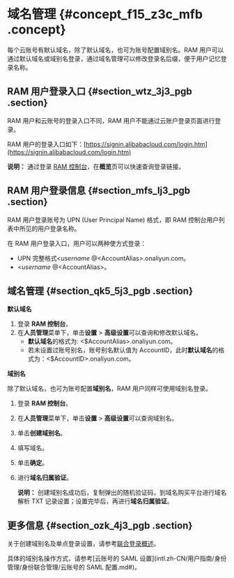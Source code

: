 # 域名管理 {#concept_f15_z3c_mfb .concept}

每个云账号有默认域名，除了默认域名，也可为账号配置域别名。RAM 用户可以通过默认域名或域别名登录，通过域名管理可以修改登录名后缀，便于用户记忆登录名称。

## RAM 用户登录入口 {#section_wtz_3j3_pgb .section}

RAM 用户和云账号的登录入口不同，RAM 用户不能通过云账户登录页面进行登录。

RAM 用户的登录入口如下：[https://signin.alibabacloud.com/login.htm](https://signin.alibabacloud.com/login.htm) 

**说明：** 通过登录 [RAM 控制台](https://ram.console.aliyun.com/)，在**概览**页可以快速查询登录链接。

## RAM 用户登录信息 {#section_mfs_lj3_pgb .section}

RAM 用户登录账号为 UPN \(User Principal Name\) 格式，即 RAM 控制台用户列表中所见的用户登录名称。

在 RAM 用户登录入口，用户可以两种使方式登录：

-   UPN 完整格式<$username\>@<$AccountAlias\>.onaliyun.com。
-   <$username\>@<$AccountAlias\>。

## 域名管理 {#section_qk5_5j3_pgb .section}

**默认域名**

1.  登录 **RAM 控制台**。
2.  在**人员管理**菜单下，单击**设置** \> **高级设置**可以查询和修改默认域名。
    -   **默认域名**的格式为: <$AccountAlias\>.onaliyun.com。
    -   若未设置过账号别名，账号别名默认值为 AccountID，此时**默认域名**的格式为：<$AccountID\>.onaliyun.com。

**域别名**

除了默认域名，也可为账号配置**域别名**，RAM 用户同样可使用域别名登录。

1.  登录 **RAM 控制台**。
2.  在**人员管理**菜单下，单击**设置** \> **高级设置**可以查询域别名。
3.  单击**创建域别名**。
4.  填写域名。
5.  单击**确定**。
6.  进行**域名归属验证**。

    **说明：** 创建域别名成功后，复制弹出的随机验证码，到域名购买平台进行域名解析 TXT 记录设置；设置完毕后，再进行**域名归属验证**。


## 更多信息 {#section_ozk_4j3_pgb .section}

关于创建域别名及单点登录设置，请参考[联合登录概述](intl.zh-CN/用户指南/身份管理/身份联合管理/联合登录概述.md#)。

具体的域别名操作方式，请参考[云账号的 SAML 设置](intl.zh-CN/用户指南/身份管理/身份联合管理/云账号的 SAML 配置.md#)。

